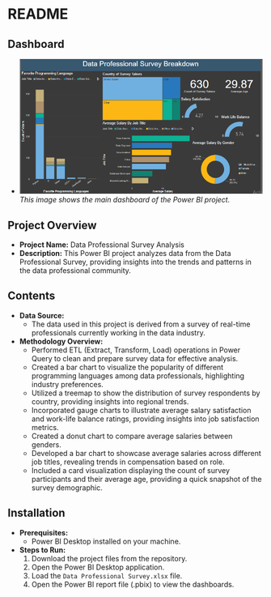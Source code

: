 # README

## Dashboard
- ![Project Dashboard](https://github.com/manez-github/Data-Analysis-on-Data-Professional-Survey-Using-Power-BI/blob/main/Dashboard.png)  
  *This image shows the main dashboard of the Power BI project.*

## Project Overview
- **Project Name:** Data Professional Survey Analysis
- **Description:** This Power BI project analyzes data from the Data Professional Survey, providing insights into the trends and patterns in the data professional community.

## Contents
- **Data Source:** 
  - The data used in this project is derived from a survey of real-time professionals currently working in the data industry.
- **Methodology Overview:**
  - Performed ETL (Extract, Transform, Load) operations in Power Query to clean and prepare survey data for effective analysis.
  - Created a bar chart to visualize the popularity of different programming languages among data professionals, highlighting industry preferences.
  - Utilized a treemap to show the distribution of survey respondents by country, providing insights into regional trends.
  - Incorporated gauge charts to illustrate average salary satisfaction and work-life balance ratings, providing insights into job satisfaction metrics.
  - Created a donut chart to compare average salaries between genders.
  - Developed a bar chart to showcase average salaries across different job titles, revealing trends in compensation based on role.
  - Included a card visualization displaying the count of survey participants and their average age, providing a quick
    snapshot of the survey demographic.

## Installation
- **Prerequisites:**
  - Power BI Desktop installed on your machine.
- **Steps to Run:**
  1. Download the project files from the repository.
  2. Open the Power BI Desktop application.
  3. Load the `Data Professional Survey.xlsx` file.
  4. Open the Power BI report file (.pbix) to view the dashboards.



